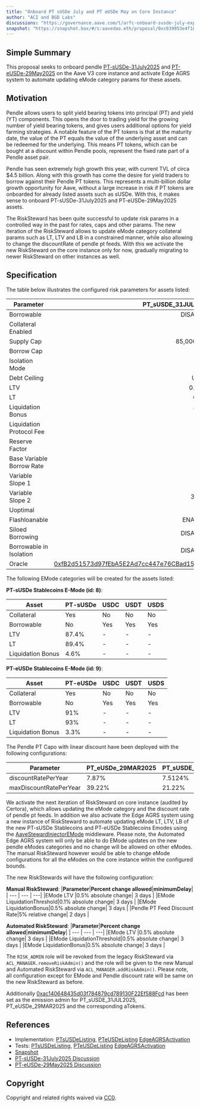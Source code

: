 ```yaml
---
title: "Onboard PT sUSDe July and PT eUSDe May on Core Instance"
author: "ACI and BGD Labs"
discussions: "https://governance.aave.com/t/arfc-onboard-susde-july-expiry-pt-tokens-on-aave-v3-core-instance/21878"
snapshot: "https://snapshot.box/#/s:aavedao.eth/proposal/0xc039953e4f18804bb017876d27621da1ab3e4de53acd3b32d0f1fe94d4bbb6a0"
---
```


## Simple Summary

This proposal seeks to onboard pendle [PT-sUSDe-31July2025](https://etherscan.io/address/0x3b3fB9C57858EF816833dC91565EFcd85D96f634) and [PT-eUSDe-29May2025](https://etherscan.io/address/0x50D2C7992b802Eef16c04FeADAB310f31866a545) on the Aave V3 core instance and activate Edge AGRS system to automate updating eMode category params for these assets.

## Motivation

Pendle allows users to split yield bearing tokens into principal (PT) and yield (YT) components. This opens the door to trading yield for the growing number of yield bearing tokens, and gives users additional options for yield farming strategies. A notable feature of the PT tokens is that at the maturity date, the value of the PT equals the value of the underlying asset and can be redeemed for the underlying. This means PT tokens, which can be bought at a discount within Pendle pools, represent the fixed rate part of a Pendle asset pair.

Pendle has seen extremely high growth this year, with current TVL of circa $4.5 billion. Along with this growth has come the desire for yield traders to borrow against their Pendle PT tokens. This represents a multi-billion dollar growth opportunity for Aave, without a large increase in risk if PT tokens are onboarded for already listed assets such as sUSDe. With this, it makes sense to onboard PT-sUSDe-31July2025 and PT-eUSDe-29May2025 assets.

The RiskSteward has been quite successful to update risk params in a controlled way in the past for rates, caps and other params. The new iteration of the RiskSteward allows to update eMode category collateral params such as LT, LTV and LB in a constrained manner, while also allowing to change the discountRate of pendle pt feeds. With this we activate the new RiskSteward on the core instance only for now, gradually migrating to newer RiskSteward on other instances as well.

## Specification

The table below illustrates the configured risk parameters for assets listed:

| Parameter                 |                                                                                                    PT_sUSDE_31JUL2025 |                                                                                                    PT_eUSDe_29MAR2025 |
| ------------------------- | --------------------------------------------------------------------------------------------------------------------: | --------------------------------------------------------------------------------------------------------------------: |
| Borrowable                |                                                                                                              DISABLED |                                                                                                              DISABLED |
| Collateral Enabled        |                                                                                                                  true |                                                                                                                  true |
| Supply Cap                |                                                                                                            85,000,000 |                                                                                                           150,000,000 |
| Borrow Cap                |                                                                                                                     1 |                                                                                                                     1 |
| Isolation Mode            |                                                                                                                 false |                                                                                                                 false |
| Debt Ceiling              |                                                                                                                 USD 0 |                                                                                                                 USD 0 |
| LTV                       |                                                                                                                0.05 % |                                                                                                                0.05 % |
| LT                        |                                                                                                                 0.1 % |                                                                                                                 0.1 % |
| Liquidation Bonus         |                                                                                                                 7.5 % |                                                                                                                 7.5 % |
| Liquidation Protocol Fee  |                                                                                                                  10 % |                                                                                                                  10 % |
| Reserve Factor            |                                                                                                                  20 % |                                                                                                                  20 % |
| Base Variable Borrow Rate |                                                                                                                   0 % |                                                                                                                   0 % |
| Variable Slope 1          |                                                                                                                   7 % |                                                                                                                   7 % |
| Variable Slope 2          |                                                                                                                 300 % |                                                                                                                 300 % |
| Uoptimal                  |                                                                                                                  45 % |                                                                                                                  45 % |
| Flashloanable             |                                                                                                               ENABLED |                                                                                                               ENABLED |
| Siloed Borrowing          |                                                                                                              DISABLED |                                                                                                              DISABLED |
| Borrowable in Isolation   |                                                                                                              DISABLED |                                                                                                              DISABLED |
| Oracle                    | [0xfB2d51573d97fEbA5E2Ad7cc447e76CBad153878](https://etherscan.io/address/0xfB2d51573d97fEbA5E2Ad7cc447e76CBad153878) | [0x5292AB3292D076271f853Ed8e05e61cc02F0A2C6](https://etherscan.io/address/0x5292AB3292D076271f853Ed8e05e61cc02F0A2C6) |

The following EMode categories will be created for the assets listed:

**PT-sUSDe Stablecoins E-Mode (id: 8)**:

| Asset             | PT-sUSDe | USDC | USDT | USDS |
| ----------------- | -------- | ---- | ---- | ---- |
| Collateral        | Yes      | No   | No   | No   |
| Borrowable        | No       | Yes  | Yes  | Yes  |
| LTV               | 87.4%    | -    | -    | -    |
| LT                | 89.4%    | -    | -    | -    |
| Liquidation Bonus | 4.6%     | -    | -    | -    |

**PT-eUSDe Stablecoins E-Mode (id: 9)**:

| Asset             | PT-eUSDe | USDC | USDT | USDS |
| ----------------- | -------- | ---- | ---- | ---- |
| Collateral        | Yes      | No   | No   | No   |
| Borrowable        | No       | Yes  | Yes  | Yes  |
| LTV               | 91%      | -    | -    | -    |
| LT                | 93%      | -    | -    | -    |
| Liquidation Bonus | 3.3%     | -    | -    | -    |

The Pendle PT Capo with linear discount have been deployed with the following configurations:

| **Parameter**          | **PT_eUSDe_29MAR2025** | **PT_sUSDE_31JUL2025** |
| ---------------------- | ---------------------- | ---------------------- |
| discountRatePerYear    | 7.87%                  | 7.5124%                |
| maxDiscountRatePerYear | 39.22%                 | 21.22%                 |

We activate the next iteration of RiskSteward on core instance (audited by Certora), which allows updating the eMode category and the discount rate of pendle pt feeds. In addition we also activate the Edge AGRS system using a new instance of RiskSteward to automate updating eMode LT, LTV, LB of the new PT-sUSDe Stablecoins and PT-eUSDe Stablecoins Emodes using the [AaveStewardInjectorEMode](https://etherscan.io/address/0x83ab600cE8a61b43e1757b89C0589928f765c1C4) middleware.
Please note, the Automated Edge AGRS system will only be able to do EMode updates on the new pendle eModes categories and no change will be allowed on other eModes. The manual RiskSteward however would be able to change eMode configurations for all the eModes on the core instance within the configured bounds.

The new RiskStewards will have the following configuration:

**Manual RiskSteward**:
|**Parameter**|**Percent change allowed**|**minimumDelay**|
| --- | --- | ---|
|EMode LTV |0.5% absolute change| 3 days |
|EMode LiquidationThreshold|0.1% absolute change| 3 days |
|EMode LiquidationBonus|0.5% absolute change| 3 days |
|Pendle PT Feed Discount Rate|5% relative change| 2 days |

**Automated RiskSteward**:
|**Parameter**|**Percent change allowed**|**minimumDelay**|
| --- | --- | ---|
|EMode LTV |0.5% absolute change| 3 days |
|EMode LiquidationThreshold|0.5% absolute change| 3 days |
|EMode LiquidationBonus|0.5% absolute change| 3 days |

The `RISK_ADMIN` role will be revoked from the legacy RiskSteward via `ACL_MANAGER.removeRiskAdmin()` and the role will be given to the new Manual and Automated RiskSteward via `ACL_MANAGER.addRiskAdmin()`. Please note, all configuration except for EMode and Pendle discount rate will be same on the new RiskSteward as before.

Additionally [0xac140648435d03f784879cd789130F22Ef588Fcd](https://etherscan.io/address/0xac140648435d03f784879cd789130F22Ef588Fcd) has been set as the emission admin for PT_sUSDE_31JUL2025, PT_eUSDe_29MAR2025 and the corresponding aTokens.

## References

- Implementation: [PTsUSDeListing](https://github.com/bgd-labs/aave-proposals-v3/blob/9f7dc27340c1e3864165314e509cd575c703f8cb/src/20250423_AaveV3Ethereum_OnboardPTSUSDeJulyAndPTEUSDeMayOnCoreInstance/AaveV3Ethereum_OnboardPTSUSDeJulyOnCoreInstance_20250423.sol), [PTeUSDeListing](https://github.com/bgd-labs/aave-proposals-v3/blob/9f7dc27340c1e3864165314e509cd575c703f8cb/src/20250423_AaveV3Ethereum_OnboardPTSUSDeJulyAndPTEUSDeMayOnCoreInstance/AaveV3Ethereum_OnboardPTEUSDeMayOnCoreInstance_20250423.sol)
  [EdgeAGRSActivation](https://github.com/bgd-labs/aave-proposals-v3/blob/9f7dc27340c1e3864165314e509cd575c703f8cb/src/20250423_AaveV3Ethereum_OnboardPTSUSDeJulyAndPTEUSDeMayOnCoreInstance/AaveV3Ethereum_ActivateAGRS_20250423.sol)
- Tests: [PTsUSDeListing](https://github.com/bgd-labs/aave-proposals-v3/blob/9f7dc27340c1e3864165314e509cd575c703f8cb/src/20250423_AaveV3Ethereum_OnboardPTSUSDeJulyAndPTEUSDeMayOnCoreInstance/AaveV3Ethereum_OnboardPTSUSDeJulyOnCoreInstance_20250423.t.sol), [PTeUSDeListing](https://github.com/bgd-labs/aave-proposals-v3/blob/9f7dc27340c1e3864165314e509cd575c703f8cb/src/20250423_AaveV3Ethereum_OnboardPTSUSDeJulyAndPTEUSDeMayOnCoreInstance/AaveV3Ethereum_OnboardPTEUSDeMayOnCoreInstance_20250423.t.sol)
  [EdgeAGRSActivation](https://github.com/bgd-labs/aave-proposals-v3/blob/9f7dc27340c1e3864165314e509cd575c703f8cb/src/20250423_AaveV3Ethereum_OnboardPTSUSDeJulyAndPTEUSDeMayOnCoreInstance/AaveV3Ethereum_ActivateAGRS_20250423.t.sol)
- [Snapshot](https://snapshot.box/#/s:aavedao.eth/proposal/0xc039953e4f18804bb017876d27621da1ab3e4de53acd3b32d0f1fe94d4bbb6a0)
- [PT-sUSDe-31July2025 Discussion](https://governance.aave.com/t/arfc-onboard-susde-july-expiry-pt-tokens-on-aave-v3-core-instance/21878)
- [PT-eUSDe-29May2025 Discussion](https://governance.aave.com/t/arfc-onboard-eusde-pt-tokens-to-aave-v3-core-instance/21767)

## Copyright

Copyright and related rights waived via [CC0](https://creativecommons.org/publicdomain/zero/1.0/).
